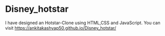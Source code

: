# Disney_hotstar
I have designed an Hotstar-Clone using HTML,CSS and JavaScript. You can visit  https://ankitakashyap50.github.io/Disney_hotstar/
